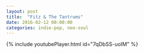 ```yaml
---
layout: post
title:  "Fitz & The Tantrums"
date: 2016-02-12 00:00:00
categories: indie-pop, neo-soul
---
```

{% include youtubePlayer.html id="7qDbSS-uoIM" %}
